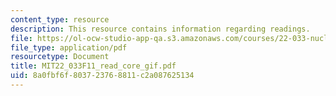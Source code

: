 ```yaml
---
content_type: resource
description: This resource contains information regarding readings.
file: https://ol-ocw-studio-app-qa.s3.amazonaws.com/courses/22-033-nuclear-systems-design-project-fall-2011/8a0fbf6f803723768811c2a087625134_MIT22_033F11_read_core_gif.pdf
file_type: application/pdf
resourcetype: Document
title: MIT22_033F11_read_core_gif.pdf
uid: 8a0fbf6f-8037-2376-8811-c2a087625134
---
```

